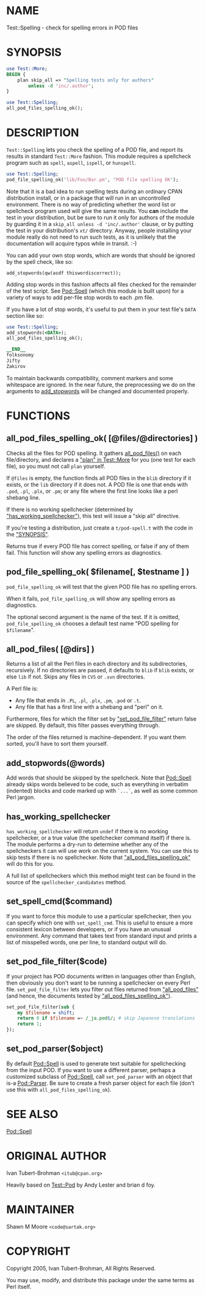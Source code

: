 # NAME

Test::Spelling - check for spelling errors in POD files

# SYNOPSIS

```perl
use Test::More;
BEGIN {
    plan skip_all => "Spelling tests only for authors"
        unless -d 'inc/.author';
}

use Test::Spelling;
all_pod_files_spelling_ok();
```

# DESCRIPTION

`Test::Spelling` lets you check the spelling of a POD file, and report
its results in standard `Test::More` fashion. This module requires a
spellcheck program such as `spell`, `aspell`, `ispell`, or `hunspell`.

```perl
use Test::Spelling;
pod_file_spelling_ok('lib/Foo/Bar.pm', 'POD file spelling OK');
```

Note that it is a bad idea to run spelling tests during an ordinary CPAN
distribution install, or in a package that will run in an uncontrolled
environment. There is no way of predicting whether the word list or spellcheck
program used will give the same results. You **can** include the test in your
distribution, but be sure to run it only for authors of the module by guarding
it in a `skip_all unless -d 'inc/.author'` clause, or by putting the test in
your distribution's `xt/` directory. Anyway, people installing your module
really do not need to run such tests, as it is unlikely that the documentation
will acquire typos while in transit. :-)

You can add your own stop words, which are words that should be ignored by the
spell check, like so:

```
add_stopwords(qw(asdf thiswordiscorrect));
```

Adding stop words in this fashion affects all files checked for the remainder of
the test script. See [Pod::Spell](https://metacpan.org/pod/Pod::Spell) (which this module is built upon) for a
variety of ways to add per-file stop words to each .pm file.

If you have a lot of stop words, it's useful to put them in your test file's
`DATA` section like so:

```perl
use Test::Spelling;
add_stopwords(<DATA>);
all_pod_files_spelling_ok();

__END__
folksonomy
Jifty
Zakirov
```

To maintain backwards compatibility, comment markers and some whitespace are
ignored. In the near future, the preprocessing we do on the arguments to
[add\_stopwords](https://metacpan.org/pod/add_stopwords) will be changed and documented properly.

# FUNCTIONS

## all\_pod\_files\_spelling\_ok( \[@files/@directories\] )

Checks all the files for POD spelling. It gathers [all\_pod\_files()](https://metacpan.org/pod/all_pod_files\(\)) on each
file/directory, and declares a ["plan" in Test::More](https://metacpan.org/pod/Test::More#plan) for you (one test for each
file), so you must not call `plan` yourself.

If `@files` is empty, the function finds all POD files in the `blib`
directory if it exists, or the `lib` directory if it does not. A POD file is
one that ends with `.pod`, `.pl`, `.plx`, or `.pm`; or any file where the
first line looks like a perl shebang line.

If there is no working spellchecker (determined by
["has\_working\_spellchecker"](#has_working_spellchecker)), this test will issue a "skip all" directive.

If you're testing a distribution, just create a `t/pod-spell.t` with the code
in the ["SYNOPSIS"](#synopsis).

Returns true if every POD file has correct spelling, or false if any of them fail.
This function will show any spelling errors as diagnostics.

## pod\_file\_spelling\_ok( $filename\[, $testname \] )

`pod_file_spelling_ok` will test that the given POD file has no spelling
errors.

When it fails, `pod_file_spelling_ok` will show any spelling errors as
diagnostics.

The optional second argument is the name of the test.  If it is
omitted, `pod_file_spelling_ok` chooses a default test name "POD
spelling for `$filename`".

## all\_pod\_files( \[@dirs\] )

Returns a list of all the Perl files in each directory and its subdirectories,
recursively. If no directories are passed, it defaults to `blib` if `blib`
exists, or else `lib` if not. Skips any files in `CVS` or `.svn` directories.

A Perl file is:

- Any file that ends in `.PL`, `.pl`, `.plx`, `.pm`, `.pod` or `.t`.
- Any file that has a first line with a shebang and "perl" on it.

Furthermore, files for which the filter set by ["set\_pod\_file\_filter"](#set_pod_file_filter) return
false are skipped. By default, this filter passes everything through.

The order of the files returned is machine-dependent.  If you want them
sorted, you'll have to sort them yourself.

## add\_stopwords(@words)

Add words that should be skipped by the spellcheck. Note that [Pod::Spell](https://metacpan.org/pod/Pod::Spell)
already skips words believed to be code, such as everything in verbatim
(indented) blocks and code marked up with `` `...` ``, as well as some common
Perl jargon.

## has\_working\_spellchecker

`has_working_spellchecker` will return `undef` if there is no working
spellchecker, or a true value (the spellchecker command itself) if there is.
The module performs a dry-run to determine whether any of the spellcheckers it
can will use work on the current system. You can use this to skip tests if
there is no spellchecker. Note that ["all\_pod\_files\_spelling\_ok"](#all_pod_files_spelling_ok) will do this
for you.

A full list of spellcheckers which this method might test can be found in the
source of the `spellchecker_candidates` method.

## set\_spell\_cmd($command)

If you want to force this module to use a particular spellchecker, then you can
specify which one with `set_spell_cmd`. This is useful to ensure a more
consistent lexicon between developers, or if you have an unusual environment.
Any command that takes text from standard input and prints a list of misspelled
words, one per line, to standard output will do.

## set\_pod\_file\_filter($code)

If your project has POD documents written in languages other than English, then
obviously you don't want to be running a spellchecker on every Perl file.
`set_pod_file_filter` lets you filter out files returned from
["all\_pod\_files"](#all_pod_files) (and hence, the documents tested by
["all\_pod\_files\_spelling\_ok"](#all_pod_files_spelling_ok)).

```perl
set_pod_file_filter(sub {
    my $filename = shift;
    return 0 if $filename =~ /_ja.pod$/; # skip Japanese translations
    return 1;
});
```

## set\_pod\_parser($object)

By default [Pod::Spell](https://metacpan.org/pod/Pod::Spell) is used to generate text suitable for spellchecking
from the input POD.  If you want to use a different parser, perhaps a
customized subclass of [Pod::Spell](https://metacpan.org/pod/Pod::Spell), call `set_pod_parser` with an object
that is-a [Pod::Parser](https://metacpan.org/pod/Pod::Parser).  Be sure to create a fresh parser object for
each file (don't use this with `all_pod_files_spelling_ok`).

# SEE ALSO

[Pod::Spell](https://metacpan.org/pod/Pod::Spell)

# ORIGINAL AUTHOR

Ivan Tubert-Brohman `<itub@cpan.org>`

Heavily based on [Test::Pod](https://metacpan.org/pod/Test::Pod) by Andy Lester and brian d foy.

# MAINTAINER

Shawn M Moore `<code@sartak.org>`

# COPYRIGHT

Copyright 2005, Ivan Tubert-Brohman, All Rights Reserved.

You may use, modify, and distribute this package under the
same terms as Perl itself.

